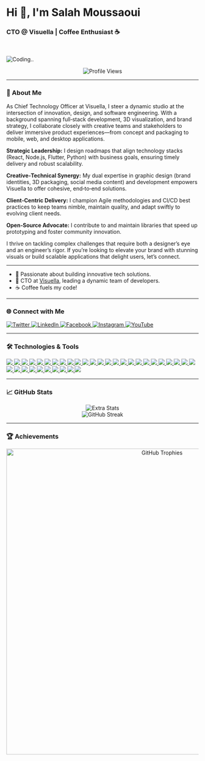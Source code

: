 # Hi 👋, I'm Salah Moussaoui

### CTO @ Visuella | Coffee Enthusiast ☕

<br/>

![Coding..](https://salah-moussaoui.github.io/public-assets/readme.gif)

<p align="center">
  <img src="https://komarev.com/ghpvc/?username=salah-moussaoui&label=Profile%20views&color=0e75b6&style=flat" alt="Profile Views" />
</p>

---

### 🚀 About Me

As Chief Technology Officer at Visuella, I steer a dynamic studio at the intersection of innovation, design, and software engineering. With a background spanning full‑stack development, 3D visualization, and brand strategy, I collaborate closely with creative teams and stakeholders to deliver immersive product experiences—from concept and packaging to mobile, web, and desktop applications.

**Strategic Leadership:** I design roadmaps that align technology stacks (React, Node.js, Flutter, Python) with business goals, ensuring timely delivery and robust scalability.

**Creative‑Technical Synergy:** My dual expertise in graphic design (brand identities, 3D packaging, social media content) and development empowers Visuella to offer cohesive, end‑to‑end solutions.

**Client‑Centric Delivery:** I champion Agile methodologies and CI/CD best practices to keep teams nimble, maintain quality, and adapt swiftly to evolving client needs.

**Open‑Source Advocate:** I contribute to and maintain libraries that speed up prototyping and foster community innovation.

I thrive on tackling complex challenges that require both a designer’s eye and an engineer’s rigor. If you’re looking to elevate your brand with stunning visuals or build scalable applications that delight users, let’s connect.

---

- 🧠 Passionate about building innovative tech solutions.
- 💼 CTO at [Visuella](https://visuella-dz.com), leading a dynamic team of developers.
- ☕ Coffee fuels my code!

---

### 🌐 Connect with Me

<p align="left">
  <a href="https://twitter.com/visuella_dz" target="_blank">
    <img src="https://img.shields.io/badge/Twitter-1DA1F2?style=flat&logo=twitter&logoColor=white" alt="Twitter" />
  </a>
  <a href="https://linkedin.com/company/visuella-dz/" target="_blank">
    <img src="https://img.shields.io/badge/LinkedIn-0A66C2?style=flat&logo=linkedin&logoColor=white" alt="LinkedIn" />
  </a>
  <a href="https://fb.com/dzvisuella" target="_blank">
    <img src="https://img.shields.io/badge/Facebook-1877F2?style=flat&logo=facebook&logoColor=white" alt="Facebook" />
  </a>
  <a href="https://instagram.com/visuella_dz" target="_blank">
    <img src="https://img.shields.io/badge/Instagram-E4405F?style=flat&logo=instagram&logoColor=white" alt="Instagram" />
  </a>
  <a href="https://www.youtube.com/@visuella_dz" target="_blank">
    <img src="https://img.shields.io/badge/YouTube-FF0000?style=flat&logo=youtube&logoColor=white" alt="YouTube" />
  </a>
</p>

---

### 🛠️ Technologies & Tools

<p>
  <a href="https://reactjs.org" target="_blank">
    <img src="https://img.shields.io/badge/React-20232A?style=flat&logo=react&logoColor=61DAFB" />
  </a>
  <a href="https://vuejs.org" target="_blank">
    <img src="https://img.shields.io/badge/Vue.js-35495E?style=flat&logo=vue.js&logoColor=4FC08D" />
  </a>
  <a href="https://nextjs.org" target="_blank">
    <img src="https://img.shields.io/badge/Next.js-000000?style=flat&logo=next.js&logoColor=white" />
  </a>
  <a href="https://tailwindcss.com" target="_blank">
    <img src="https://img.shields.io/badge/Tailwind_CSS-38B2AC?style=flat&logo=tailwind-css&logoColor=white" />
  </a>
  <a href="https://getbootstrap.com" target="_blank">
    <img src="https://img.shields.io/badge/Bootstrap-563D7C?style=flat&logo=bootstrap&logoColor=white" />
  </a>
  <a href="https://nodejs.org" target="_blank">
    <img src="https://img.shields.io/badge/Node.js-339933?style=flat&logo=nodedotjs&logoColor=white" />
  </a>
  <a href="https://expressjs.com" target="_blank">
    <img src="https://img.shields.io/badge/Express.js-000000?style=flat&logo=express&logoColor=white" />
  </a>
  <a href="https://laravel.com" target="_blank">
    <img src="https://img.shields.io/badge/Laravel-FF2D20?style=flat&logo=laravel&logoColor=white" />
  </a>
  <a href="https://www.php.net" target="_blank">
    <img src="https://img.shields.io/badge/PHP-777BB4?style=flat&logo=php&logoColor=white" />
  </a>
  <a href="https://www.python.org" target="_blank">
    <img src="https://img.shields.io/badge/Python-3776AB?style=flat&logo=python&logoColor=white" />
  </a>
  <a href="https://flutter.dev" target="_blank">
    <img src="https://img.shields.io/badge/Flutter-02569B?style=flat&logo=flutter&logoColor=white" />
  </a>
  <a href="https://reactnative.dev" target="_blank">
    <img src="https://img.shields.io/badge/React_Native-20232A?style=flat&logo=react&logoColor=61DAFB" />
  </a>
  <a href="https://kotlinlang.org" target="_blank">
    <img src="https://img.shields.io/badge/Kotlin-0095D5?style=flat&logo=kotlin&logoColor=white" />
  </a>
  <a href="https://developer.android.com" target="_blank">
    <img src="https://img.shields.io/badge/Android-3DDC84?style=flat&logo=android&logoColor=white" />
  </a>
  <a href="https://www.mysql.com" target="_blank">
    <img src="https://img.shields.io/badge/MySQL-4479A1?style=flat&logo=mysql&logoColor=white" />
  </a>
  <a href="https://www.postgresql.org" target="_blank">
    <img src="https://img.shields.io/badge/PostgreSQL-336791?style=flat&logo=postgresql&logoColor=white" />
  </a>
  <a href="https://www.mongodb.com" target="_blank">
    <img src="https://img.shields.io/badge/MongoDB-47A248?style=flat&logo=mongodb&logoColor=white" />
  </a>
  <a href="https://redis.io" target="_blank">
    <img src="https://img.shields.io/badge/Redis-DC382D?style=flat&logo=redis&logoColor=white" />
  </a>
  <a href="https://www.sqlite.org" target="_blank">
    <img src="https://img.shields.io/badge/SQLite-003B57?style=flat&logo=sqlite&logoColor=white" />
  </a>
  <a href="https://www.docker.com" target="_blank">
    <img src="https://img.shields.io/badge/Docker-2496ED?style=flat&logo=docker&logoColor=white" />
  </a>
  <a href="https://aws.amazon.com" target="_blank">
    <img src="https://img.shields.io/badge/AWS-232F3E?style=flat&logo=amazon-aws&logoColor=white" />
  </a>
  <a href="https://azure.microsoft.com" target="_blank">
    <img src="https://img.shields.io/badge/Azure-0078D4?style=flat&logo=microsoft-azure&logoColor=white" />
  </a>
  <a href="https://cloud.google.com" target="_blank">
    <img src="https://img.shields.io/badge/Google_Cloud-4285F4?style=flat&logo=google-cloud&logoColor=white" />
  </a>
  <a href="https://www.heroku.com" target="_blank">
    <img src="https://img.shields.io/badge/Heroku-430098?style=flat&logo=heroku&logoColor=white" />
  </a>
  <a href="https://nginx.org" target="_blank">
    <img src="https://img.shields.io/badge/Nginx-009639?style=flat&logo=nginx&logoColor=white" />
  </a>
  <a href="https://www.figma.com" target="_blank">
    <img src="https://img.shields.io/badge/Figma-F24E1E?style=flat&logo=figma&logoColor=white" />
  </a>
  <a href="https://www.adobe.com/products/illustrator.html" target="_blank">
    <img src="https://img.shields.io/badge/Adobe_Illustrator-FF9A00?style=flat&logo=adobe-illustrator&logoColor=white" />
  </a>
  <a href="https://www.adobe.com/products/photoshop.html" target="_blank">
    <img src="https://img.shields.io/badge/Adobe_Photoshop-31A8FF?style=flat&logo=adobe-photoshop&logoColor=white" />
  </a>
  <a href="https://www.adobe.com/products/xd.html" target="_blank">
    <img src="https://img.shields.io/badge/Adobe_XD-FF61F6?style=flat&logo=adobe-xd&logoColor=white" />
  </a>
  <a href="https://git-scm.com" target="_blank">
    <img src="https://img.shields.io/badge/Git-F05032?style=flat&logo=git&logoColor=white" />
  </a>
  <a href="https://github.com" target="_blank">
    <img src="https://img.shields.io/badge/GitHub-181717?style=flat&logo=github&logoColor=white" />
  </a>
  <a href="https://graphql.org" target="_blank">
    <img src="https://img.shields.io/badge/GraphQL-E10098?style=flat&logo=graphql&logoColor=white" />
  </a>
  <a href="https://www.postman.com" target="_blank">
    <img src="https://img.shields.io/badge/Postman-FF6C37?style=flat&logo=postman&logoColor=white" />
  </a>
  <a href="https://webpack.js.org" target="_blank">
    <img src="https://img.shields.io/badge/Webpack-8DD6F9?style=flat&logo=webpack&logoColor=white" />
  </a>
  <a href="https://www.gnu.org/software/bash/" target="_blank">
    <img src="https://img.shields.io/badge/Bash-4EAA25?style=flat&logo=gnu-bash&logoColor=white" />
  </a>
</p>

---

### 📈 GitHub Stats

<p align="center">
  <img src="https://salah-github-readme-stats.vercel.app/api?username=salah-moussaoui&show=reviews,discussions_started,prs_merged,issues_resolved&theme=gruvbox&count_private=true" alt="Extra Stats" />
  <br/>
  <img src="https://salah-github-readme-streak-stats.vercel.app?user=salah-moussaoui&theme=gruvbox&count_private=true" alt="GitHub Streak" />
</p>

---

### 🏆 Achievements

<p align="center">
  <img
    src="https://github-profile-trophy.vercel.app/?username=salah-moussaoui&theme=monokai&no-frame=true&row=1&column=4"
    alt="GitHub Trophies"
    width="800"
  />
</p>
